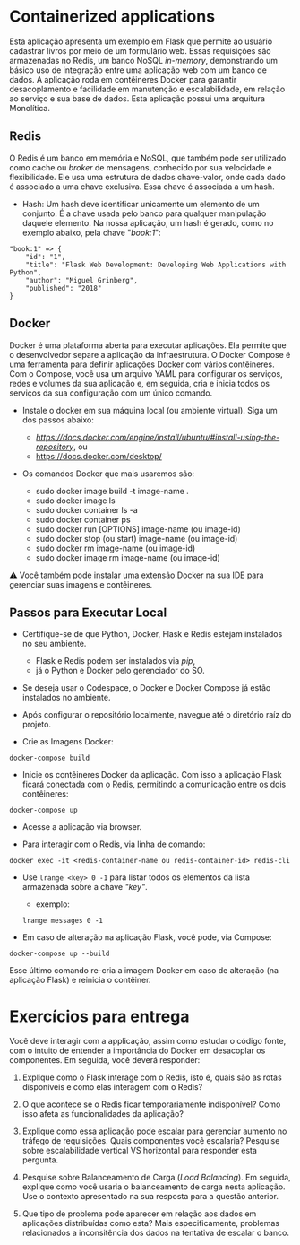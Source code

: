 # Containerized applications

Esta aplicação apresenta um exemplo em Flask que permite ao usuário cadastrar livros por meio de um formulário web. Essas requisições são armazenadas no Redis, um banco NoSQL *in-memory*, demonstrando um básico uso de integração entre uma aplicação web com um banco de dados. A aplicação roda em contêineres Docker para garantir desacoplamento e facilidade em manutenção e escalabilidade, em relação ao serviço e sua base de dados. Esta aplicação possui uma arquitura Monolítica.

## Redis
O Redis é um banco em memória e NoSQL, que também pode ser utilizado como cache ou *broker* de mensagens, conhecido por sua velocidade e flexibilidade. Ele usa uma estrutura de dados chave-valor, onde cada dado é associado a uma chave exclusiva. Essa chave é associada a um hash.

- Hash: Um hash deve identificar unicamente um elemento de um conjunto. É a chave usada pelo banco para qualquer manipulação daquele elemento. Na nossa aplicação, um hash é gerado, como no exemplo abaixo, pela chave "*book:1*":
````
"book:1" => {
    "id": "1",
    "title": "Flask Web Development: Developing Web Applications with Python",
    "author": "Miguel Grinberg",
    "published": "2018"
}
````

## Docker

Docker é uma plataforma aberta para executar aplicações. Ela permite que o desenvolvedor separe a aplicação da infraestrutura. O Docker Compose é uma ferramenta para definir aplicações Docker com vários contêineres. Com o Compose, você usa um arquivo YAML para configurar os serviços, redes e volumes da sua aplicação e, em seguida, cria e inicia todos os serviços da sua configuração com um único comando.

- Instale o docker em sua máquina local (ou ambiente virtual). Siga um dos passos abaixo:
   - *https://docs.docker.com/engine/install/ubuntu/#install-using-the-repository*, ou
   - https://docs.docker.com/desktop/

- Os comandos Docker que mais usaremos são:
   - sudo docker image build -t image-name .
   - sudo docker image ls
   - sudo docker container ls -a
   - sudo docker container ps
   - sudo docker run [OPTIONS] image-name (ou image-id)
   - sudo docker stop (ou start) image-name (ou image-id)
   - sudo docker rm image-name (ou image-id)
   - sudo docker image rm image-name (ou image-id)

:warning: Você também pode instalar uma extensão Docker na sua IDE para gerenciar suas imagens e contêineres.

## Passos para Executar Local

- Certifique-se de que Python, Docker, Flask e Redis estejam instalados no seu ambiente.
   - Flask e Redis podem ser instalados via *pip*,
   - já o Python e Docker pelo gerenciador do SO.

- Se deseja usar o Codespace, o Docker e Docker Compose já estão instalados no ambiente.

- Após configurar o repositório localmente, navegue até o diretório raíz do projeto.

- Crie as Imagens Docker:
```
docker-compose build
```

- Inicie os contêineres Docker da aplicação. Com isso a aplicação Flask ficará conectada com o Redis, permitindo a comunicação entre os dois contêineres:
```
docker-compose up
```

- Acesse a aplicação via browser.

- Para interagir com o Redis, via linha de comando:

```
docker exec -it <redis-container-name ou redis-container-id> redis-cli
```
- Use `lrange <key> 0 -1` para listar todos os elementos da lista armazenada sobre a chave *"key"*.
   - exemplo:
   ```
   lrange messages 0 -1
   ```

- Em caso de alteração na aplicação Flask, você pode, via Compose:
```
docker-compose up --build
```

Esse último comando re-cria a imagem Docker em caso de alteração (na aplicação Flask) e reinicia o contêiner.

# Exercícios para entrega

Você deve interagir com a applicação, assim como estudar o código fonte, com o intuito de entender a importância do Docker em desacoplar os componentes. Em seguida, você deverá responder:

1. Explique como o Flask interage com o Redis, isto é, quais são as rotas disponíveis e como elas interagem com o Redis?

2. O que acontece se o Redis ficar temporariamente indisponível? Como isso afeta as funcionalidades da aplicação?

3. Explique como essa aplicação pode escalar para gerenciar aumento no tráfego de requisições. Quais componentes você escalaria? Pesquise sobre escalabilidade vertical VS horizontal para responder esta pergunta.

4. Pesquise sobre Balanceamento de Carga (*Load Balancing*). Em seguida, explique como você usaria o balanceamento de carga nesta aplicação. Use o contexto apresentado na sua resposta para a questão anterior.

5. Que tipo de problema pode aparecer em relação aos dados em aplicações distribuídas como esta? Mais especificamente, problemas relacionados a inconsitência dos dados na tentativa de escalar o banco.